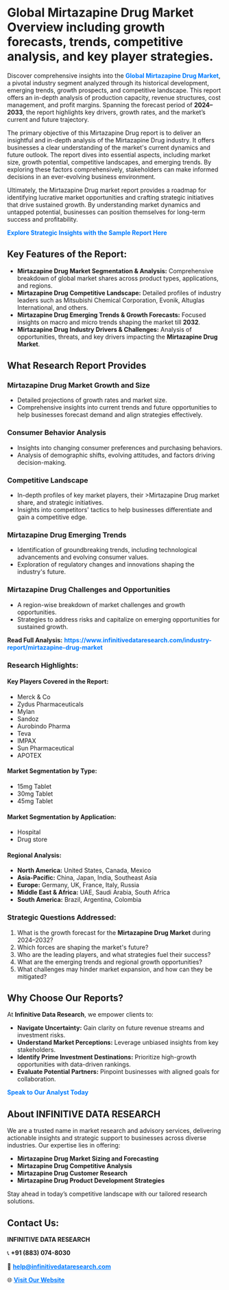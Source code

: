 <h1>Global Mirtazapine Drug Market Overview including growth forecasts, trends, competitive analysis, and key player strategies.</h1>
<p>
Discover comprehensive insights into the 
<a href="https://www.infinitivedataresearch.com/industry-report/mirtazapine-drug-market" rel="dofollow" style="color: #007BFF; text-decoration: none;"><strong>Global Mirtazapine Drug Market</strong></a>, a pivotal industry segment analyzed through its historical development, emerging trends, growth prospects, and competitive landscape. This report offers an in-depth analysis of production capacity, revenue structures, cost management, and profit margins. Spanning the forecast period of <strong>2024–2033</strong>, the report highlights key drivers, growth rates, and the market’s current and future trajectory.
</p>
<p>
The primary objective of this Mirtazapine Drug report is to deliver an insightful and in-depth analysis of the Mirtazapine Drug industry. It offers businesses a clear understanding of the market's current dynamics and future outlook. The report dives into essential aspects, including market size, growth potential, competitive landscapes, and emerging trends. By exploring these factors comprehensively, stakeholders can make informed decisions in an ever-evolving business environment.
</p>
<p>
Ultimately, the Mirtazapine Drug market report provides a roadmap for identifying lucrative market opportunities and crafting strategic initiatives that drive sustained growth. By understanding market dynamics and untapped potential, businesses can position themselves for long-term success and profitability.
</p>
<p>
<a href="https://www.infinitivedataresearch.com/request-sample/reportId=105926" style="color: #007BFF; text-decoration: none;"><strong>Explore Strategic Insights with the Sample Report Here</strong></a>
</p>

<h2>Key Features of the Report:</h2>
<ul>
<li><strong>Mirtazapine Drug Market Segmentation & Analysis:</strong> Comprehensive breakdown of global market shares across product types, applications, and regions.</li>
<li><strong>Mirtazapine Drug Competitive Landscape:</strong> Detailed profiles of industry leaders such as Mitsubishi Chemical Corporation, Evonik, Altuglas International, and others.</li>
<li><strong>Mirtazapine Drug Emerging Trends & Growth Forecasts:</strong> Focused insights on macro and micro trends shaping the market till <strong>2032</strong>.</li>
<li><strong>Mirtazapine Drug Industry Drivers & Challenges:</strong> Analysis of opportunities, threats, and key drivers impacting the <strong>Mirtazapine Drug Market</strong>.</li>
</ul>

<h2>What Research Report Provides</h2>
<h3>Mirtazapine Drug Market Growth and Size</h3>
<ul>
<li>Detailed projections of growth rates and market size.</li>
<li>Comprehensive insights into current trends and future opportunities to help businesses forecast demand and align strategies effectively.</li>
</ul>

<h3>Consumer Behavior Analysis</h3>
<ul>
<li>Insights into changing consumer preferences and purchasing behaviors.</li>
<li>Analysis of demographic shifts, evolving attitudes, and factors driving decision-making.</li>
</ul>

<h3>Competitive Landscape</h3>
<ul>
<li>In-depth profiles of key market players, their >Mirtazapine Drug market share, and strategic initiatives.</li>
<li>Insights into competitors' tactics to help businesses differentiate and gain a competitive edge.</li>
</ul>

<h3>Mirtazapine Drug Emerging Trends</h3>
<ul>
<li>Identification of groundbreaking trends, including technological advancements and evolving consumer values.</li>
<li>Exploration of regulatory changes and innovations shaping the industry's future.</li>
</ul>

<h3>Mirtazapine Drug Challenges and Opportunities</h3>
<ul>
<li>A region-wise breakdown of market challenges and growth opportunities.</li>
<li>Strategies to address risks and capitalize on emerging opportunities for sustained growth.</li>
</ul>
<p><strong>Read Full Analysis:</strong> <a href="https://www.infinitivedataresearch.com/industry-report/mirtazapine-drug-market" rel="dofollow" style="color: #007BFF; text-decoration: none;"><strong>https://www.infinitivedataresearch.com/industry-report/mirtazapine-drug-market</strong></a></p>
<h3>Research Highlights:</h3>
<h4>Key Players Covered in the Report:</h4>
<ul><li>Merck &amp; Co</li><li>Zydus Pharmaceuticals</li><li>Mylan</li><li>Sandoz</li><li>Aurobindo Pharma</li><li>Teva</li><li>IMPAX</li><li>Sun Pharmaceutical</li><li>APOTEX</li></ul>
<h4>Market Segmentation by Type:</h4>
<ul><li>15mg Tablet</li><li>30mg Tablet</li><li>45mg Tablet</li></ul>
<h4>Market Segmentation by Application:</h4>
<ul><li>Hospital</li><li>Drug store</li></ul>

<h4>Regional Analysis:</h4>
<ul>
<li><strong>North America:</strong> United States, Canada, Mexico</li>
<li><strong>Asia-Pacific:</strong> China, Japan, India, Southeast Asia</li>
<li><strong>Europe:</strong> Germany, UK, France, Italy, Russia</li>
<li><strong>Middle East & Africa:</strong> UAE, Saudi Arabia, South Africa</li>
<li><strong>South America:</strong> Brazil, Argentina, Colombia</li>
</ul>

<h3>Strategic Questions Addressed:</h3>
<ol>
<li>What is the growth forecast for the <strong>Mirtazapine Drug Market</strong> during 2024–2032?</li>
<li>Which forces are shaping the market's future?</li>
<li>Who are the leading players, and what strategies fuel their success?</li>
<li>What are the emerging trends and regional growth opportunities?</li>
<li>What challenges may hinder market expansion, and how can they be mitigated?</li>
</ol>

<h2>Why Choose Our Reports?</h2>
<p>At <strong>Infinitive Data Research</strong>, we empower clients to:</p>
<ul>
<li><strong>Navigate Uncertainty:</strong> Gain clarity on future revenue streams and investment risks.</li>
<li><strong>Understand Market Perceptions:</strong> Leverage unbiased insights from key stakeholders.</li>
<li><strong>Identify Prime Investment Destinations:</strong> Prioritize high-growth opportunities with data-driven rankings.</li>
<li><strong>Evaluate Potential Partners:</strong> Pinpoint businesses with aligned goals for collaboration.</li>
</ul>
<p><a href="https://www.infinitivedataresearch.com/industry-report/mirtazapine-drug-market" rel="dofollow" style="color: #007BFF; text-decoration: none;"><strong>Speak to Our Analyst Today</strong></a></p>

<h2>About INFINITIVE DATA RESEARCH</h2>
<p>We are a trusted name in market research and advisory services, delivering actionable insights and strategic support to businesses across diverse industries. Our expertise lies in offering:</p>
<ul>
<li><strong>Mirtazapine Drug Market Sizing and Forecasting</strong></li>
<li><strong>Mirtazapine Drug Competitive Analysis</strong></li>
<li><strong>Mirtazapine Drug Customer Research</strong></li>
<li><strong>Mirtazapine Drug Product Development Strategies</strong></li>
</ul>
<p>Stay ahead in today’s competitive landscape with our tailored research solutions.</p>

<h2>Contact Us:</h2>
<p><strong>INFINITIVE DATA RESEARCH</strong></p>
<p>📞 <strong>+91 (883) 074-8030</strong></p>
<p>📧 <strong><a href="mailto:help@infinitivedataresearch.com" style="color: #007BFF;">help@infinitivedataresearch.com</a></strong></p>
<p>🌐 <strong><a href="https://www.infinitivedataresearch.com" rel="dofollow" style="color: #007BFF;">Visit Our Website</a></strong></p>